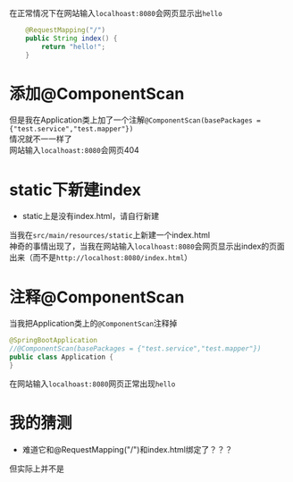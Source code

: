 


在正常情况下在网站输入`localhoast:8080`会网页显示出`hello`
```java
    @RequestMapping("/")
    public String index() {
        return "hello!";
    }
```

#  添加@ComponentScan
但是我在Application类上加了一个注解`@ComponentScan(basePackages = {"test.service","test.mapper"})`  
情况就不一一样了  
网站输入`localhoast:8080`会网页404

#  static下新建index
* static上是没有index.html，请自行新建

当我在`src/main/resources/static`上新建一个index.html  
神奇的事情出现了，当我在网站输入`localhoast:8080`会网页显示出index的页面出来（而不是`http://localhost:8080/index.html`）

# 注释@ComponentScan

当我把Application类上的`@ComponentScan`注释掉
```java
@SpringBootApplication
//@ComponentScan(basePackages = {"test.service","test.mapper"})
public class Application {
}
```
在网站输入`localhoast:8080`网页正常出现`hello`


#  我的猜测
* 难道它和@RequestMapping("/")和index.html绑定了？？？

但实际上并不是
